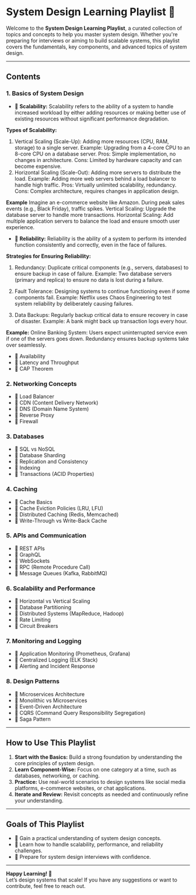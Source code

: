# **System Design Learning Playlist 🎯**  

Welcome to the **System Design Learning Playlist**, a curated collection of topics and concepts to help you master system design. Whether you're preparing for interviews or aiming to build scalable systems, this playlist covers the fundamentals, key components, and advanced topics of system design.

---

## **Contents**  
### **1. Basics of System Design**

- 📌 **Scalability:** Scalability refers to the ability of a system to handle increased workload by either adding resources or making better use of existing resources without significant performance degradation.

**Types of Scalability:**
1. Vertical Scaling (Scale-Up): Adding more resources (CPU, RAM, storage) to a single server.
Example: Upgrading from a 4-core CPU to an 8-core CPU on a database server.
Pros: Simple implementation, no changes in architecture.
Cons: Limited by hardware capacity and can become expensive.
2. Horizontal Scaling (Scale-Out): Adding more servers to distribute the load.
Example: Adding more web servers behind a load balancer to handle high traffic.
Pros: Virtually unlimited scalability, redundancy.
Cons: Complex architecture, requires changes in application design.

**Example**
Imagine an e-commerce website like Amazon. During peak sales events (e.g., Black Friday), traffic spikes.
Vertical Scaling: Upgrade the database server to handle more transactions.
Horizontal Scaling: Add multiple application servers to balance the load and ensure smooth user experience.

- 📌 **Reliability:** Reliability is the ability of a system to perform its intended function consistently and correctly, even in the face of failures.

**Strategies for Ensuring Reliability:**
1. Redundancy: Duplicate critical components (e.g., servers, databases) to ensure backup in case of failure.
Example: Two database servers (primary and replica) to ensure no data is lost during a failure.

2. Fault Tolerance: Designing systems to continue functioning even if some components fail.
Example: Netflix uses Chaos Engineering to test system reliability by deliberately causing failures.

3. Data Backups: Regularly backup critical data to ensure recovery in case of disaster.
Example: A bank might back up transaction logs every hour.

**Example:**
Online Banking System: Users expect uninterrupted service even if one of the servers goes down. Redundancy ensures backup systems take over seamlessly.


- 📌 Availability  
- 📌 Latency and Throughput  
- 📌 CAP Theorem  

### **2. Networking Concepts**
- 📌 Load Balancer  
- 📌 CDN (Content Delivery Network)  
- 📌 DNS (Domain Name System)  
- 📌 Reverse Proxy  
- 📌 Firewall  

### **3. Databases**
- 📌 SQL vs NoSQL  
- 📌 Database Sharding  
- 📌 Replication and Consistency  
- 📌 Indexing  
- 📌 Transactions (ACID Properties)  

### **4. Caching**
- 📌 Cache Basics  
- 📌 Cache Eviction Policies (LRU, LFU)  
- 📌 Distributed Caching (Redis, Memcached)  
- 📌 Write-Through vs Write-Back Cache  

### **5. APIs and Communication**
- 📌 REST APIs  
- 📌 GraphQL  
- 📌 WebSockets  
- 📌 RPC (Remote Procedure Call)  
- 📌 Message Queues (Kafka, RabbitMQ)  

### **6. Scalability and Performance**
- 📌 Horizontal vs Vertical Scaling  
- 📌 Database Partitioning  
- 📌 Distributed Systems (MapReduce, Hadoop)  
- 📌 Rate Limiting  
- 📌 Circuit Breakers  

### **7. Monitoring and Logging**
- 📌 Application Monitoring (Prometheus, Grafana)  
- 📌 Centralized Logging (ELK Stack)  
- 📌 Alerting and Incident Response  

### **8. Design Patterns**
- 📌 Microservices Architecture  
- 📌 Monolithic vs Microservices  
- 📌 Event-Driven Architecture  
- 📌 CQRS (Command Query Responsibility Segregation)  
- 📌 Saga Pattern  

---

## **How to Use This Playlist**  
1. **Start with the Basics:** Build a strong foundation by understanding the core principles of system design.  
2. **Learn Component-Wise:** Focus on one category at a time, such as databases, networking, or caching.  
3. **Practice:** Use real-world scenarios to design systems like social media platforms, e-commerce websites, or chat applications.  
4. **Iterate and Review:** Revisit concepts as needed and continuously refine your understanding.  

---

## **Goals of This Playlist**  
- 🌟 Gain a practical understanding of system design concepts.  
- 🌟 Learn how to handle scalability, performance, and reliability challenges.  
- 🌟 Prepare for system design interviews with confidence.  

---

**Happy Learning! 🚀**  
Let’s design systems that scale! If you have any suggestions or want to contribute, feel free to reach out.  
